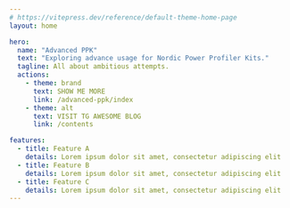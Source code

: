 ```yaml
---
# https://vitepress.dev/reference/default-theme-home-page
layout: home

hero:
  name: "Advanced PPK"
  text: "Exploring advance usage for Nordic Power Profiler Kits."
  tagline: All about ambitious attempts. 
  actions:
    - theme: brand
      text: SHOW ME MORE
      link: /advanced-ppk/index
    - theme: alt
      text: VISIT TG AWESOME BLOG
      link: /contents

features:
  - title: Feature A
    details: Lorem ipsum dolor sit amet, consectetur adipiscing elit
  - title: Feature B
    details: Lorem ipsum dolor sit amet, consectetur adipiscing elit
  - title: Feature C
    details: Lorem ipsum dolor sit amet, consectetur adipiscing elit
---
```


